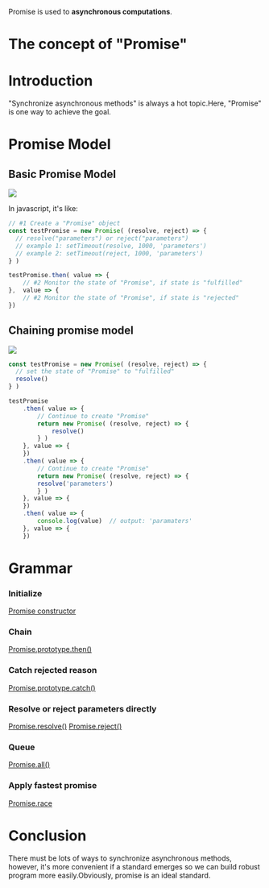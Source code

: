 Promise is used to **asynchronous computations**.
# The concept of "Promise"


# Introduction
"Synchronize asynchronous methods" is always a hot topic.Here, "Promise" is one way to achieve the goal.


# Promise Model
## Basic Promise Model
![](https://sfault-image.b0.upaiyun.com/513/313/513313002-5957789b7a642_articlex)   


In javascript, it's like:
```js
// #1 Create a "Promise" object
const testPromise = new Promise( (resolve, reject) => {
  // resolve("parameters") or reject("parameters")
  // example 1: setTimeout(resolve, 1000, 'parameters')
  // example 2: setTimeout(reject, 1000, 'parameters')
} )

testPromise.then( value => {
    // #2 Monitor the state of "Promise", if state is "fulfilled"
},  value => {
    // #2 Monitor the state of "Promise", if state is "rejected"
})

```
## Chaining promise model
![](https://sfault-image.b0.upaiyun.com/707/453/707453890-595778c082448_articlex)  
```js
const testPromise = new Promise( (resolve, reject) => {
  // set the state of "Promise" to "fulfilled"
  resolve()
} )

testPromise
    .then( value => {
        // Continue to create "Promise"
        return new Promise( (resolve, reject) => {
            resolve()
        } )
    }, value => {
    })
    .then( value => {
        // Continue to create "Promise"
        return new Promise( (resolve, reject) => {
        resolve('parameters')
        } )
    }, value => {
    })
    .then( value => {
        console.log(value)  // output: 'paramaters'
    }, value => {
    })
```


# Grammar
### Initialize
[Promise constructor](https://developer.mozilla.org/en-US/docs/Web/JavaScript/Reference/Global_Objects/Promise)
### Chain
[Promise.prototype.then()](https://developer.mozilla.org/en-US/docs/Web/JavaScript/Reference/Global_Objects/Promise/then)
### Catch rejected reason
[Promise.prototype.catch()](https://developer.mozilla.org/en-US/docs/Web/JavaScript/Reference/Global_Objects/Promise/catch)
### Resolve or reject parameters directly
[Promise.resolve()](https://developer.mozilla.org/en-US/docs/Web/JavaScript/Reference/Global_Objects/Promise/resolve)
[Promise.reject()](https://developer.mozilla.org/en-US/docs/Web/JavaScript/Reference/Global_Objects/Promise/reject)
### Queue
[Promise.all()](https://developer.mozilla.org/en-US/docs/Web/JavaScript/Reference/Global_Objects/Promise/all)
### Apply fastest promise
[Promise.race](https://developer.mozilla.org/en-US/docs/Web/JavaScript/Reference/Global_Objects/Promise/race)



# Conclusion
There must be lots of ways to synchronize asynchronous methods, however, it's more convenient if a standard emerges so we can build robust program more easily.Obviously, promise is an ideal standard.
